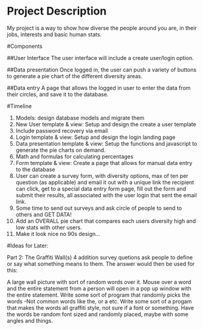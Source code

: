 
# Project Description 
My project is a way to show how diverse the people around you are, in their jobs, interests and basic human stats.  
 
#Components 
 
##User Interface 
The user interface will include a create user/login option. 
 
##Data presentation 
Once logged in, the user can push a variety of buttons to generate a pie chart of the different diversity areas.  
 
##Data entry 
A page that allows the logged in user to enter the data from their circles, and save it to the database. 
 
#Timeline 
 
1. Models: design database models and migrate them 
2. New User template & view: Setup and design the create a user template 
  1. Include password recovery via email 
3. Login template & view: Setup and design the login landing page 
4. Data presentation template & view: Setup the functions and javascript to generate the pie charts on demand. 
  1. Math and formulas for calculating percentages 
5. Form template & view: Create a page that allows for manual data entry to the database 
6. User can create a survey form, with diversity options, max of ten per question (as applicable) and email it out with a unique link the recipient can click, get to a special data entry form page, fill out the form and submit their results, all associated with the user login that sent the email link. 
  1. Some time to send out surveys and ask circle of people to send to others and GET DATA!
 7. Add an OVERALL pie chart that compares each users diversity high and low stats with other users.
 8. Make it look nice no 90s design...

#Ideas for Later: 
 
Part 2: The Graffiti Wall(s)
4 addition survey quetions ask people to define or say what something means to them. 
The answer would then be used for this:

A large wall picture with sort of random words over it.
Mouse over a word and the entire statement from a person will open in a pop up window with the entire statement.
Write some sort of program that randomly picks the words
  -Not common words like the, or a etc. 
Write some sort of a progam that makes the words all graffiti style, not sure if a font or something.
Have the words be random font sized and randomly placed, maybe with some angles and things.

 

 